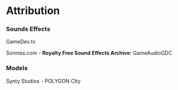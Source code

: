 # Attribution

### Sounds Effects

GameDev.tv

Sonniss.com - **Royalty Free Sound Effects Archive:** GameAudioGDC

### Models

Synty Studios - POLYGON City
